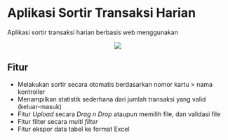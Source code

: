 # Aplikasi Sortir Transaksi Harian

Aplikasi sortir transaksi harian berbasis web menggunakan

<div align="center">
<a href="https://skillicons.dev">
    <img src="https://skillicons.dev/icons?i=typescript,react,vite,docker,tailwind,vscode" />
</a>
</div>

## Fitur

* Melakukan sortir secara otomatis berdasarkan nomor kartu > nama kontroller
* Menampilkan statistik sederhana dari jumlah transaksi yang valid (keluar-masuk)
* Fitur _Upload_ secara _Drag n Drop_ ataupun memilih file, dan validasi file
* Fitur filter secara _multi filter_
* Fitur ekspor data tabel ke format Excel

